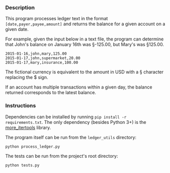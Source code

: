 ### Description

This program processes ledger text in the format `[date,payer,payee,amount]` and
returns the balance for a given account on a given date.

For example, given the input below in a text file, the program can determine
that John's balance on January 16th was §-125.00, but Mary's was §125.00.

```
2015-01-16,john,mary,125.00
2015-01-17,john,supermarket,20.00
2015-01-17,mary,insurance,100.00
```

The fictional currency is equivalent to the amount in USD with a § character replacing the $ sign.

If an account has multiple transactions within a given day, the balance returned
corresponds to the latest balance.

### Instructions

Dependencies can be installed by running `pip install -r requirements.txt`.
The only dependency (besides Python 3+) is the
[more_itertools](https://github.com/erikrose/more-itertools) library.

The program itself can be run from the `ledger_utils` directory:

`python process_ledger.py`

The tests can be run from the project's root directory:

`python tests.py`
